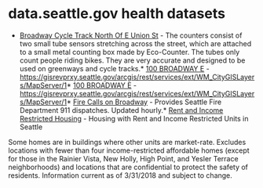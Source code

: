 # data.seattle.gov health datasets
* [Broadway Cycle Track North Of E Union St](https://data.seattle.gov/d/j4vh-b42a) - The counters consist of two small tube sensors stretching across the street, which are attached to a small metal counting box made by Eco-Counter. The tubes only count people riding bikes. They are very accurate and designed to be used on greenways and cycle tracks.* [100 BROADWAY E](https://data.seattle.gov/d/rnp7-7hgw) - https://gisrevprxy.seattle.gov/arcgis/rest/services/ext/WM_CityGISLayers/MapServer/1* [100 BROADWAY E](https://data.seattle.gov/d/rnp7-7hgw) - https://gisrevprxy.seattle.gov/arcgis/rest/services/ext/WM_CityGISLayers/MapServer/1* [Fire Calls on Broadway](https://data.seattle.gov/d/6249-gx6k) - Provides Seattle Fire Department 911 dispatches. Updated hourly.* [Rent and Income Restricted Housing](https://data.seattle.gov/d/b6zn-zsin) - Housing with Rent and Income Restricted Units in Seattle

Some homes are in buildings where other units are market-rate. Excludes locations with fewer than four income-restricted affordable homes (except for those in the Rainier Vista, New Holly, High Point, and Yesler Terrace neighborhoods) and locations that are confidential to protect the safety of residents. Information current as of 3/31/2018 and subject to change.